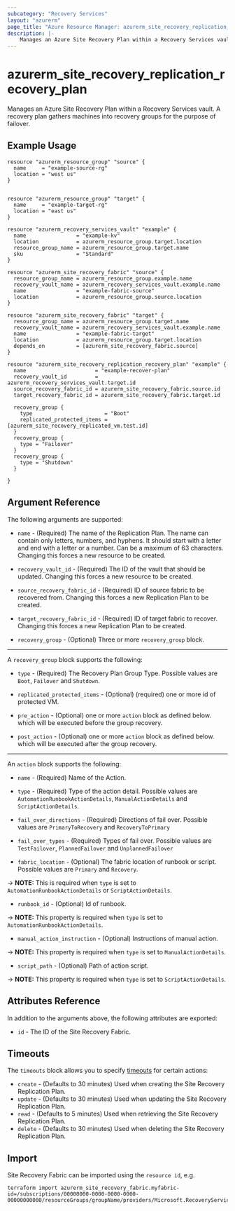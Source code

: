 ```yaml
---
subcategory: "Recovery Services"
layout: "azurerm"
page_title: "Azure Resource Manager: azurerm_site_recovery_replication_recovery_plan"
description: |-
    Manages an Azure Site Recovery Plan within a Recovery Services vault.
---
```


# azurerm_site_recovery_replication_recovery_plan

Manages an Azure Site Recovery Plan within a Recovery Services vault. A recovery plan gathers machines into recovery groups for the purpose of failover.

## Example Usage

```hcl
resource "azurerm_resource_group" "source" {
  name     = "example-source-rg"
  location = "west us"
}


resource "azurerm_resource_group" "target" {
  name     = "example-target-rg"
  location = "east us"
}

resource "azurerm_recovery_services_vault" "example" {
  name                = "example-kv"
  location            = azurerm_resource_group.target.location
  resource_group_name = azurerm_resource_group.target.name
  sku                 = "Standard"
}

resource "azurerm_site_recovery_fabric" "source" {
  resource_group_name = azurerm_resource_group.example.name
  recovery_vault_name = azurerm_recovery_services_vault.example.name
  name                = "example-fabric-source"
  location            = azurerm_resource_group.source.location
}

resource "azurerm_site_recovery_fabric" "target" {
  resource_group_name = azurerm_resource_group.target.name
  recovery_vault_name = azurerm_recovery_services_vault.example.name
  name                = "example-fabric-target"
  location            = azurerm_resource_group.target.location
  depends_on          = [azurerm_site_recovery_fabric.source]
}

resource "azurerm_site_recovery_replication_recovery_plan" "example" {
  name                      = "example-recover-plan"
  recovery_vault_id         = azurerm_recovery_services_vault.target.id
  source_recovery_fabric_id = azurerm_site_recovery_fabric.source.id
  target_recovery_fabric_id = azurerm_site_recovery_fabric.target.id

  recovery_group {
    type                       = "Boot"
    replicated_protected_items = [azurerm_site_recovery_replicated_vm.test.id]
  }
  recovery_group {
    type = "Failover"
  }
  recovery_group {
    type = "Shutdown"
  }

}
```

## Argument Reference

The following arguments are supported:

* `name` - (Required) The name of the Replication Plan. The name can contain only letters, numbers, and hyphens. It should start with a letter and end with a letter or a number. Can be a maximum of 63 characters. Changing this forces a new resource to be created.

* `recovery_vault_id` - (Required) The ID of the vault that should be updated. Changing this forces a new resource to be created.

* `source_recovery_fabric_id` - (Required) ID of source fabric to be recovered from. Changing this forces a new Replication Plan to be created.

* `target_recovery_fabric_id` - (Required) ID of target fabric to recover. Changing this forces a new Replication Plan to be created.

* `recovery_group` - (Optional) Three or more `recovery_group` block.

---

A `recovery_group` block supports the following:

*  `type` - (Required) The Recovery Plan Group Type. Possible values are `Boot`, `Failover` and `Shutdown`.

* `replicated_protected_items` - (Optional) (required) one or more id of protected VM.

* `pre_action` - (Optional) one or more `action` block as defined below. which will be executed before the group recovery.

* `post_action` - (Optional) one or more `action` block as defined below. which will be executed after the group recovery.

---

An `action` block supports the following:

* `name` - (Required) Name of the Action.

* `type` - (Required) Type of the action detail. Possible values are `AutomationRunbookActionDetails`, `ManualActionDetails` and `ScriptActionDetails`.

* `fail_over_directions` - (Required) Directions of fail over. Possible values are `PrimaryToRecovery` and `RecoveryToPrimary`

* `fail_over_types` - (Required) Types of fail over. Possible values are `TestFailover`, `PlannedFailover` and `UnplannedFailover`

* `fabric_location` - (Optional) The fabric location of runbook or script. Possible values are `Primary` and `Recovery`.

-> **NOTE:** This is required when `type` is set to `AutomationRunbookActionDetails` or `ScriptActionDetails`.

* `runbook_id` - (Optional) Id of runbook.

-> **NOTE:** This property is required when `type` is set to `AutomationRunbookActionDetails`.

* `manual_action_instruction` - (Optional) Instructions of manual action.

-> **NOTE:** This property is required when `type` is set to `ManualActionDetails`.

* `script_path` - (Optional) Path of action script.

-> **NOTE:** This property is required when `type` is set to `ScriptActionDetails`.


## Attributes Reference

In addition to the arguments above, the following attributes are exported:

* `id` - The ID of the Site Recovery Fabric.

## Timeouts

The `timeouts` block allows you to specify [timeouts](https://www.terraform.io/language/resources/syntax#operation-timeouts) for certain actions:

* `create` - (Defaults to 30 minutes) Used when creating the Site Recovery Replication Plan.
* `update` - (Defaults to 30 minutes) Used when updating the Site Recovery Replication Plan.
* `read` - (Defaults to 5 minutes) Used when retrieving the Site Recovery Replication Plan.
* `delete` - (Defaults to 30 minutes) Used when deleting the Site Recovery Replication Plan.

## Import

Site Recovery Fabric can be imported using the `resource id`, e.g.

```shell
terraform import azurerm_site_recovery_fabric.myfabric-id=/subscriptions/00000000-0000-0000-0000-00000000000/resourceGroups/groupName/providers/Microsoft.RecoveryServices/vaults/vaultName/replicationRecoveryPlans/planName
```
